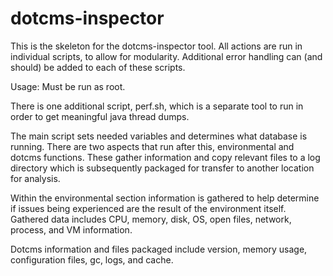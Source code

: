 # dotcms-inspector

This is the skeleton for the dotcms-inspector tool.  All actions are run in individual scripts, to allow for modularity.  Additional error handling can (and should) be added to each of these scripts.

Usage:  Must be run as root. 

There is one additional script, perf.sh, which is a separate tool to run in order to get meaningful java thread dumps.

The main script sets needed variables and determines what database is running.  There are two aspects that run after this, environmental and dotcms functions.  These gather information and copy relevant files to a log directory which is subsequently packaged for transfer to another location for analysis.

Within the environmental section information is gathered to help determine if issues being experienced are the result of the environment itself.  Gathered data includes CPU, memory, disk, OS, open files, network, process, and VM information. 

Dotcms information and files packaged include version, memory usage, configuration files, gc, logs, and cache.
